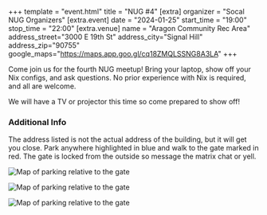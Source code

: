 +++
template = "event.html"
title = "NUG #4"
[extra]
organizer = "Socal NUG Organizers"
[extra.event]
date = "2024-01-25"
start_time = "19:00"
stop_time = "22:00"
[extra.venue]
name = "Aragon Community Rec Area"
address_street="3000 E 19th St"
address_city="Signal Hill"
address_zip="90755"
google_maps="https://maps.app.goo.gl/cq18ZMQLSSNG8A3LA"
+++

Come join us for the fourth NUG meetup!
Bring your laptop, show off your Nix configs, and ask questions.
No prior experience with Nix is required, and all are welcome.

We will have a TV or projector this time so come prepared to show off!

### Additional Info

The address listed is not the actual address of the building, but it will get you close.
Park anywhere highlighted in blue and walk to the gate marked in red.
The gate is locked from the outside so message the matrix chat or yell.

![Map of parking relative to the gate](/images/events/2024-01-25/map-view-parking-area-and-gate.jpg)

![Map of parking relative to the gate](/images/events/2024-01-25/parking-street.jpg)

![Map of parking relative to the gate](/images/events/2024-01-25/rec-area-and-gate.jpg)
